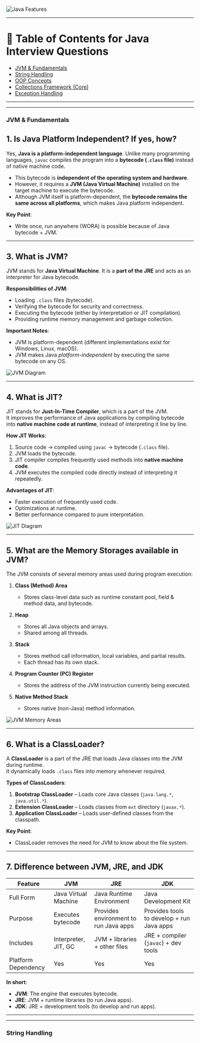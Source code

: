 ![Java Features](https://media.geeksforgeeks.org/wp-content/uploads/20240401182630/Features-of-Java-768.png)

---

# 📑 Table of Contents for Java Interview Questions

- [JVM & Fundamentals](#jvm--fundamentals)  
- [String Handling](#string-handling)  
- [OOP Concepts](#oop-concepts)  
- [Collections Framework (Core)](#collections-framework-core)  
- [Exception Handling](#exception-handling)  


---
---

### JVM & Fundamentals

## 1. Is Java Platform Independent? If yes, how?

Yes, **Java is a platform-independent language**. Unlike many programming languages, `javac` compiles the program into a **bytecode (`.class` file)** instead of native machine code.  

- This bytecode is **independent of the operating system and hardware**.  
- However, it requires a **JVM (Java Virtual Machine)** installed on the target machine to execute the bytecode.  
- Although JVM itself is platform-dependent, the **bytecode remains the same across all platforms**, which makes Java platform independent.  

**Key Point**:  
- Write once, run anywhere (WORA) is possible because of Java bytecode + JVM.  

---

## 3. What is JVM?

JVM stands for **Java Virtual Machine**. It is a **part of the JRE** and acts as an interpreter for Java bytecode.  

**Responsibilities of JVM**:  
- Loading `.class` files (bytecode).  
- Verifying the bytecode for security and correctness.  
- Executing the bytecode (either by interpretation or JIT compilation).  
- Providing runtime memory management and garbage collection.  

**Important Notes**:  
- JVM is platform-dependent (different implementations exist for Windows, Linux, macOS).  
- JVM makes Java *platform-independent* by executing the same bytecode on any OS.  

![JVM Diagram](https://media.geeksforgeeks.org/wp-content/uploads/20240401182730/JVM-768.png)

---

## 4. What is JIT?

JIT stands for **Just-In-Time Compiler**, which is a part of the JVM.  
It improves the performance of Java applications by compiling bytecode into **native machine code at runtime**, instead of interpreting it line by line.  

**How JIT Works**:  
1. Source code → compiled using `javac` → bytecode (`.class` file).  
2. JVM loads the bytecode.  
3. JIT compiler compiles frequently used methods into **native machine code**.  
4. JVM executes the compiled code directly instead of interpreting it repeatedly.  

**Advantages of JIT**:  
- Faster execution of frequently used code.  
- Optimizations at runtime.  
- Better performance compared to pure interpretation.  

![JIT Diagram](https://media.geeksforgeeks.org/wp-content/uploads/20240401182857/JIT-768.png)

---

## 5. What are the Memory Storages available in JVM?

The JVM consists of several memory areas used during program execution:  

1. **Class (Method) Area**  
   - Stores class-level data such as runtime constant pool, field & method data, and bytecode.  

2. **Heap**  
   - Stores all Java objects and arrays.  
   - Shared among all threads.  

3. **Stack**  
   - Stores method call information, local variables, and partial results.  
   - Each thread has its own stack.  

4. **Program Counter (PC) Register**  
   - Stores the address of the JVM instruction currently being executed.  

5. **Native Method Stack**  
   - Stores native (non-Java) method information.  

![JVM Memory Areas](https://media.geeksforgeeks.org/wp-content/uploads/20240402092041/JVM-Areas-768.png)

---

## 6. What is a ClassLoader?

A **ClassLoader** is a part of the JRE that loads Java classes into the JVM during runtime.  
It dynamically loads `.class` files into memory whenever required.  

**Types of ClassLoaders**:  
1. **Bootstrap ClassLoader** – Loads core Java classes (`java.lang.*`, `java.util.*`).  
2. **Extension ClassLoader** – Loads classes from `ext` directory (`javax.*`).  
3. **Application ClassLoader** – Loads user-defined classes from the classpath.  

**Key Point**:  
- ClassLoader removes the need for JVM to know about the file system.  

---

## 7. Difference between JVM, JRE, and JDK

| Feature | JVM | JRE | JDK |
|---------|-----|-----|-----|
| Full Form | Java Virtual Machine | Java Runtime Environment | Java Development Kit |
| Purpose | Executes bytecode | Provides environment to run Java apps | Provides tools to develop + run Java apps |
| Includes | Interpreter, JIT, GC | JVM + libraries + other files | JRE + compiler (`javac`) + dev tools |
| Platform Dependency | Yes | Yes | Yes |

**In short**:  
- **JVM**: The engine that executes bytecode.  
- **JRE**: JVM + runtime libraries (to run Java apps).  
- **JDK**: JRE + development tools (to develop and run apps).  

---
---

### String Handling

